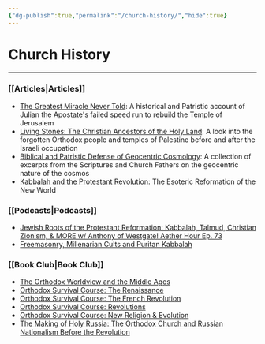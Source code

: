 ```yaml
---
{"dg-publish":true,"permalink":"/church-history/","hide":true}
---
```



# Church History
---
### [[Articles\|Articles]]
- [The Greatest Miracle Never Told](https://thereversion.co/p/the-greatest-miracle-never-told): A historical and Patristic account of Julian the Apostate's failed speed run to rebuild the Temple of Jerusalem
- [Living Stones: The Christian Ancestors of the Holy Land](https://thereversion.co/p/living-stones-the-christian-ancestors): A look into the forgotten Orthodox people and temples of Palestine before and after the Israeli occupation
- [Biblical and Patristic Defense of Geocentric Cosmology](https://thereversion.co/p/biblical-and-patristic-defense-of): A collection of excerpts from the Scriptures and Church Fathers on the geocentric nature of the cosmos
- [Kabbalah and the Protestant Revolution](https://thereversion.co/p/kabbalah-and-the-protestant-revolution): The Esoteric Reformation of the New World

### [[Podcasts\|Podcasts]]
- [Jewish Roots of the Protestant Reformation: Kabbalah, Talmud, Christian Zionism, & MORE w/ Anthony of Westgate! Aether Hour Ep. 73](https://worldwarnow.co/p/jewish-roots-of-the-protestant-reformation)
- [Freemasonry, Millenarian Cults and Puritan Kabbalah](https://thereversion.co/p/freemasonry-millenarian-cults-and)

### [[Book Club\|Book Club]]
- [The Orthodox Worldview and the Middle Ages](https://thereversion.co/p/the-orthodox-worldview-and-the-middle)
- [Orthodox Survival Course: The Renaissance](https://thereversion.co/p/orthodox-survival-course-the-renaissance)
- [Orthodox Survival Course: The French Revolution](https://thereversion.co/p/orthodox-survival-course-the-french)
- [Orthodox Survival Course: Revolutions](https://thereversion.co/p/orthodox-survival-course-revolutions)
- [Orthodox Survival Course: New Religion & Evolution](https://thereversion.co/p/new-religion-and-evolution)
- [The Making of Holy Russia: The Orthodox Church and Russian Nationalism Before the Revolution](https://thereversion.co/p/the-making-of-holy-russia-the-orthodox)